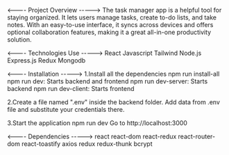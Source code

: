 <---- Project Overview -----> 
The task manager app is a helpful tool for staying organized. It lets users manage tasks, create to-do lists, and take notes. With an easy-to-use interface, it syncs across devices and offers optional collaboration features, making it a great all-in-one productivity solution.


<---- Technologies Use -----> 
React
Javascript
Tailwind
Node.js
Express.js
Redux
Mongodb


<---- Installation -----> 
1.Install all the dependencies
npm run install-all
npm run dev: Starts backend and frontend
npm run dev-server: Starts backend
npm run dev-client: Starts frontend

2.Create a file named ".env" inside the backend folder. Add data from .env file and substitute your credentials there.

3.Start the application
npm run dev
Go to http://localhost:3000


<---- Dependencies -----> 
react
react-dom
react-redux
react-router-dom
react-toastify
axios
redux
redux-thunk
bcrypt
